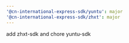```yaml
---
'@cn-international-express-sdk/yuntu': major
'@cn-international-express-sdk/zhxt': major
---
```


add zhxt-sdk and chore yuntu-sdk
